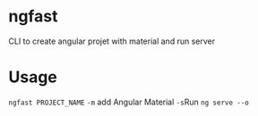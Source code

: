 # ngfast
CLI to create angular projet with material and run server

# Usage

`ngfast PROJECT_NAME`
`-m` add Angular Material
`-s`Run `ng serve --o`
